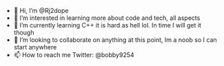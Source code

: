- 👋 Hi, I’m @Rj2dope
- 👀 I’m interested in learning more about code and tech, all aspects
- 🌱 I’m currently learning C++ it is hard as hell lol. In time I will get it though
- 💞️ I’m looking to collaborate on anything at this point, Im a noob so I can start anywhere
- 📫 How to reach me Twitter: @bobby9254

<!---
Rj2dope/Rj2dope is a ✨ special ✨ repository because its `README.md` (this file) appears on your GitHub profile.
You can click the Preview link to take a look at your changes.
--->
